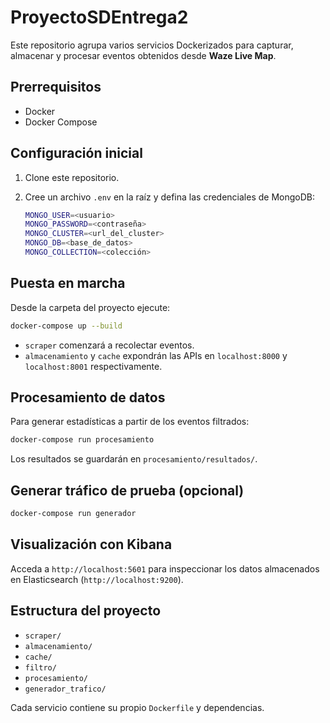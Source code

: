 # ProyectoSDEntrega2

Este repositorio agrupa varios servicios Dockerizados para capturar, almacenar y
procesar eventos obtenidos desde **Waze Live Map**.

## Prerrequisitos

- Docker
- Docker Compose

## Configuración inicial

1. Clone este repositorio.
2. Cree un archivo `.env` en la raíz y defina las credenciales de MongoDB:

   ```bash
   MONGO_USER=<usuario>
   MONGO_PASSWORD=<contraseña>
   MONGO_CLUSTER=<url_del_cluster>
   MONGO_DB=<base_de_datos>
   MONGO_COLLECTION=<colección>
   ```

## Puesta en marcha

Desde la carpeta del proyecto ejecute:

```bash
docker-compose up --build
```

- `scraper` comenzará a recolectar eventos.
- `almacenamiento` y `cache` expondrán las APIs en `localhost:8000` y `localhost:8001` respectivamente.

## Procesamiento de datos

Para generar estadísticas a partir de los eventos filtrados:

```bash
docker-compose run procesamiento
```

Los resultados se guardarán en `procesamiento/resultados/`.

## Generar tráfico de prueba (opcional)

```bash
docker-compose run generador
```

## Visualización con Kibana

Acceda a `http://localhost:5601` para inspeccionar los datos almacenados en
Elasticsearch (`http://localhost:9200`).

## Estructura del proyecto

- `scraper/`
- `almacenamiento/`
- `cache/`
- `filtro/`
- `procesamiento/`
- `generador_trafico/`

Cada servicio contiene su propio `Dockerfile` y dependencias.
